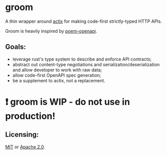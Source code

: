 # groom

A thin wrapper around [actix](https://actix.rs/) for making code-first strictly-typed HTTP APIs.

Groom is heavily inspired by [poem-openapi](https://github.com/poem-web/poem/blob/3bd9ee79e94b3f8a088a21e16648e7be6eed471c/poem-openapi-derive/src/api.rs).

## Goals:
  - leverage rust's type system to describe and enforce API contracts;
  - abstract out content-type negotiations and serialization/deserialization and allow developer to work with raw data;
  - allow code-first OpenAPI spec generation;
  - be a supplement to actix, not a replacement.

# ❗ groom is WIP - do not use in production!

## Licensing:
[MIT](LICENSE-MIT) or [Apache 2.0](LICENSE-APACHE).
